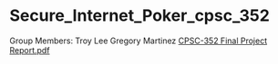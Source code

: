 # Secure_Internet_Poker_cpsc_352
Group Members:
Troy Lee
Gregory Martinez
[CPSC-352 Final Project Report.pdf](https://github.com/TroySLee/Secure_Internet_Poker_cpsc_352/files/13695130/CPSC-352.Final.Project.Report.pdf)
